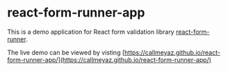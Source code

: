 # react-form-runner-app

This is a demo application for React form validation library [react-form-runner](https://github.com/callmeyaz/react-form-runner).  

The live demo can be viewed by visting [https://callmeyaz.github.io/react-form-runner-app/](https://callmeyaz.github.io/react-form-runner-app/)
